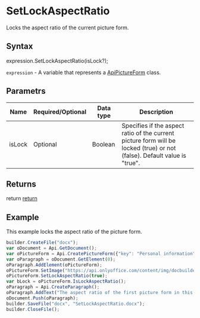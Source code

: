 # SetLockAspectRatio

Locks the aspect ratio of the current picture form.

## Syntax

expression.SetLockAspectRatio(isLock?);

`expression` - A variable that represents a [ApiPictureForm](../ApiPictureForm.md) class.

## Parametrs

| **Name** | **Required/Optional** | **Data type** | **Description** |
| ------------- | ------------- | ------------- | ------------- |
| isLock | Optional | Boolean | Specifies if the aspect ratio of the current picture form will be locked (true) or not (false). Default value is "true". |

## Returns

return
[return](todo_link)

## Example

This example locks the aspect ratio of the picture form.

```javascript
builder.CreateFile("docx");
var oDocument = Api.GetDocument();
var oPictureForm = Api.CreatePictureForm({"key": "Personal information", "tip": "Upload your photo", "required": true, "placeholder": "Photo", "scaleFlag": "tooBig", "respectBorders": false, "shiftX": 50, "shiftY": 50});
var oParagraph = oDocument.GetElement(0);
oParagraph.AddElement(oPictureForm);
oPictureForm.SetImage("https://api.onlyoffice.com/content/img/docbuilder/examples/user-profile.png");
oPictureForm.SetLockAspectRatio(true);
var bLock = oPictureForm.IsLockAspectRatio();
oParagraph = Api.CreateParagraph();
oParagraph.AddText("The aspect ratio of the first picture form in this document is locked: " + bLock);
oDocument.Push(oParagraph);
builder.SaveFile("docx", "SetLockAspectRatio.docx");
builder.CloseFile();
```